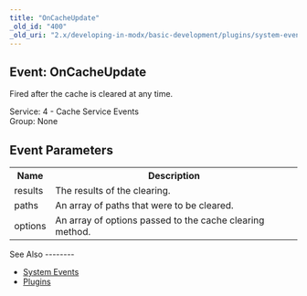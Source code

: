 ```yaml
---
title: "OnCacheUpdate"
_old_id: "400"
_old_uri: "2.x/developing-in-modx/basic-development/plugins/system-events/oncacheupdate"
---
```


Event: OnCacheUpdate
--------------------

Fired after the cache is cleared at any time.

Service: 4 - Cache Service Events   
Group: None

Event Parameters
----------------

<table><tbody><tr><th>Name</th><th>Description</th></tr><tr><td>results</td><td>The results of the clearing.</td></tr><tr><td>paths</td><td>An array of paths that were to be cleared.</td></tr><tr><td>options</td><td>An array of options passed to the cache clearing method.</td></tr></tbody></table>See Also
--------

- [System Events](/revolution/2.x/developing-in-modx/basic-development/plugins/system-events "System Events")
- [Plugins](/revolution/2.x/developing-in-modx/basic-development/plugins "Plugins")